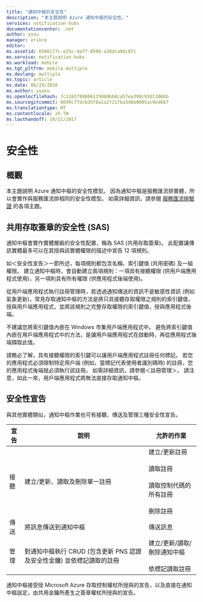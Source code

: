 ```yaml
---
title: "通知中樞的安全性"
description: "本主題說明 Azure 通知中樞的安全性。"
services: notification-hubs
documentationcenter: .net
author: ysxu
manager: erikre
editor: 
ms.assetid: 6506177c-e25c-4af7-8508-a3ddca9dc07c
ms.service: notification-hubs
ms.workload: mobile
ms.tgt_pltfrm: mobile-multiple
ms.devlang: multiple
ms.topic: article
ms.date: 06/29/2016
ms.author: yuaxu
ms.openlocfilehash: 7c3283799806135060bb8ca57ea398c93d1106bb
ms.sourcegitcommit: 6699c77dcbd5f8a1a2f21fba3d0a0005ac9ed6b7
ms.translationtype: HT
ms.contentlocale: zh-TW
ms.lasthandoff: 10/11/2017
---
```

# <a name="security"></a>安全性
## <a name="overview"></a>概觀
本主題說明 Azure 通知中樞的安全性模型。 因為通知中樞是服務匯流排實體，所以會實作與服務匯流排相同的安全性模型。 如需詳細資訊，請參閱 [服務匯流排驗證](https://msdn.microsoft.com/library/azure/dn155925.aspx) 的各項主題。

## <a name="shared-access-signature-security-sas"></a>共用存取簽章的安全性 (SAS)
通知中樞會實作實體層級的安全性配置，稱為 SAS (共用存取簽章)。 此配置讓傳訊實體最多可以在其授與該實體權限的描述中宣告 12 項規則。

如＜安全性宣告＞一節所述，每項規則都包含名稱、索引鍵值 (共用密碼) 及一組權限。 建立通知中樞時，會自動建立兩項規則：一項具有接聽權限 (供用戶端應用程式使用)，另一項則具有所有權限 (供應用程式後端使用)。

從用戶端應用程式執行註冊管理時，若透過通知傳送的資訊不是敏感性資訊 (例如氣象更新)，常見存取通知中樞的方法是將只具接聽存取權限之規則的索引鍵值，授與用戶端應用程式，並將該規則之完整存取權限的索引鍵值，授與應用程式後端。

不建議您將索引鍵值內嵌在 Windows 市集用戶端應用程式中。 避免將索引鍵值內嵌在用戶端應用程式中的方法，是讓用戶端應用程式在啟動時，再從應用程式後端擷取此值。

請務必了解，具有接聽權限的索引鍵可以讓用戶端應用程式註冊任何標記。 若您的應用程式必須限制特定用戶端 (例如，當標記代表使用者識別碼時) 的註冊，您的應用程式後端就必須執行該註冊。 如需詳細資訊，請參閱＜註冊管理＞。 請注意，如此一來，用戶端應用程式將無法直接存取通知中樞。

## <a name="security-claims"></a>安全性宣告
與其他實體類似，通知中樞作業也可有接聽、傳送及管理三種安全性宣告。

| 宣告 | 說明 | 允許的作業 |
| --- | --- | --- |
| 接聽 |建立/更新、讀取及刪除單一註冊 |建立/更新註冊<br><br>讀取註冊<br><br>讀取控制代碼的所有註冊<br><br>刪除註冊 |
| 傳送 |將訊息傳送到通知中樞 |傳送訊息 |
| 管理 |對通知中樞執行 CRUD (包含更新 PNS 認證及安全性金鑰) 並依標記讀取的註冊 |建立/更新/讀取/刪除通知中樞<br><br>依標記讀取註冊 |

通知中樞接受授 Microsoft Azure 存取控制權杖所授與的宣告，以及直接在通知中樞設定，由共用金鑰所產生之簽章權杖所授與的宣告。

